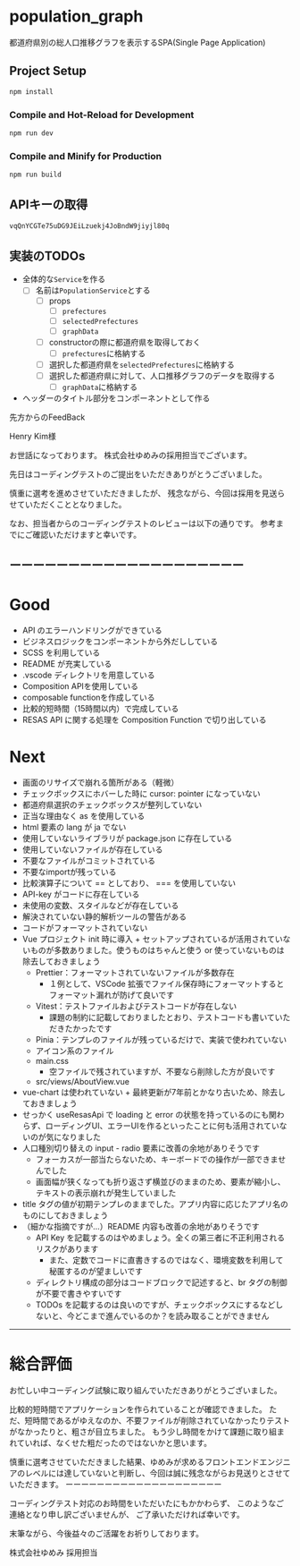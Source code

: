# population_graph

都道府県別の総人口推移グラフを表示するSPA(Single Page Application)

## Project Setup

```sh
npm install
```

### Compile and Hot-Reload for Development

```sh
npm run dev
```

### Compile and Minify for Production

```sh
npm run build
```

## APIキーの取得
```sh
vqQnYCGTe75uDG9JEiLzuekj4JoBndW9jiyjl80q
```


## 実装のTODOs
- 全体的な`Service`を作る
  - [ ] 名前は`PopulationService`とする
    - [ ] props
      - [ ] `prefectures`
      - [ ] `selectedPrefectures`
      - [ ] `graphData`
    - [ ] constructorの際に都道府県を取得しておく
      - [ ] `prefectures`に格納する
    - [ ] 選択した都道府県を`selectedPrefectures`に格納する
    - [ ] 選択した都道府県に対して、人口推移グラフのデータを取得する
      - [ ] `graphData`に格納する
- ヘッダーのタイトル部分をコンポーネントとして作る


先方からのFeedBack

Henry Kim様

お世話になっております。
株式会社ゆめみの採用担当でございます。

先日はコーディングテストのご提出をいただきありがとうございました。

慎重に選考を進めさせていただきましたが、
残念ながら、今回は採用を見送らせていただくこととなりました。

なお、担当者からのコーディングテストのレビューは以下の通りです。
参考までにご確認いただけますと幸いです。

ーーーーーーーーーーーーーーーーーーーー
---
# Good
- API のエラーハンドリングができている
- ビジネスロジックをコンポーネントから外だししている
- SCSS を利用している
- README が充実している
- .vscode ディレクトリを用意している
- Composition APIを使用している
- composable functionを作成している
- 比較的短時間（15時間以内）で完成している
- RESAS API に関する処理を Composition Function で切り出している

# Next
- 画面のリサイズで崩れる箇所がある（軽微）
- チェックボックスにホバーした時に cursor: pointer になっていない
- 都道府県選択のチェックボックスが整列していない
- 正当な理由なく as を使用している
- html 要素の lang が  ja でない
- 使用していないライブラリが  package.json に存在している
- 使用していないファイルが存在している
- 不要なファイルがコミットされている
- 不要なimportが残っている
- 比較演算子について == としており、 === を使用していない
- API-key がコードに存在している
- 未使用の変数、スタイルなどが存在している
- 解決されていない静的解析ツールの警告がある
- コードがフォーマットされていない
- Vue プロジェクト init 時に導入 + セットアップされているが活用されていないものが多数ありました。使うものはちゃんと使う or 使っていないものは除去しておきましょう
   - Prettier：フォーマットされていないファイルが多数存在
       - １例として、VSCode 拡張でファイル保存時にフォーマットするとフォーマット漏れが防げて良いです
   - Vitest：テストファイルおよびテストコードが存在しない
       - 課題の制約に記載しておりましたとおり、テストコードも書いていただきたかったです
   - Pinia：テンプレのファイルが残っているだけで、実装で使われていない
   - アイコン系のファイル
   - main.css
       - 空ファイルで残されていますが、不要なら削除した方が良いです
   - src/views/AboutView.vue
- vue-chart は使われていない + 最終更新が7年前とかなり古いため、除去しておきましょう
- せっかく useResasApi で loading と error の状態を持っているのにも関わらず、ローディングUI、エラーUIを作るといったことに何も活用されていないのが気になりました
- 人口種別切り替えの input - radio 要素に改善の余地がありそうです
   - フォーカスが一部当たらないため、キーボードでの操作が一部できませんでした
   - 画面幅が狭くなっても折り返さず横並びのままのため、要素が縮小し、テキストの表示崩れが発生していました
- title タグの値が初期テンプレのままでした。アプリ内容に応じたアプリ名のものにしておきましょう
- （細かな指摘ですが…）README 内容も改善の余地がありそうです
   - API Key を記載するのはやめましょう。全くの第三者に不正利用されるリスクがあります
       - また、定数でコードに直書きするのではなく、環境変数を利用して秘匿するのが望ましいです
   - ディレクトリ構成の部分はコードブロックで記述すると、br タグの制御が不要で書きやすいです
   - TODOs を記載するのは良いのですが、チェックボックスにするなどしないと、今どこまで進んでいるのか？を読み取ることができません

---
# 総合評価
お忙しい中コーディング試験に取り組んでいただきありがとうございました。

比較的短時間でアプリケーションを作られていることが確認できました。
ただ、短時間であるがゆえなのか、不要ファイルが削除されていなかったりテストがなかったりと、粗さが目立ちました。
もう少し時間をかけて課題に取り組まれていれば、なくせた粗だったのではないかと思います。

慎重に選考させていただきました結果、ゆめみが求めるフロントエンドエンジニアのレベルには達していないと判断し、今回は誠に残念ながらお見送りとさせていただきます。
ーーーーーーーーーーーーーーーーーーーー

コーディングテスト対応のお時間をいただいたにもかかわらず、
このようなご連絡となり申し訳ございませんが、
ご了承いただければ幸いです。

末筆ながら、今後益々のご活躍をお祈りしております。

株式会社ゆめみ
採用担当

